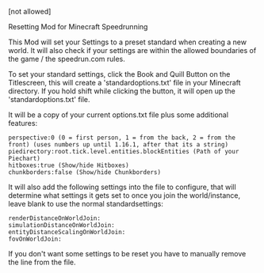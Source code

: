 [not allowed]

Resetting Mod for Minecraft Speedrunning

This Mod will set your Settings to a preset standard when creating a new world. It will also check if your settings are within the allowed boundaries of the game / the speedrun.com rules.

To set your standard settings, click the Book and Quill Button on the Titlescreen, this will create a 'standardoptions.txt' file in your Minecraft directory. If you hold shift while clicking the button, it will open up the 'standardoptions.txt' file.

It will be a copy of your current options.txt file plus some additional features:

    perspective:0 (0 = first person, 1 = from the back, 2 = from the front) (uses numbers up until 1.16.1, after that its a string)
    piedirectory:root.tick.level.entities.blockEntities (Path of your Piechart)
    hitboxes:true (Show/hide Hitboxes)
    chunkborders:false (Show/hide Chunkborders)

It will also add the following settings into the file to configure, that will determine what settings it gets set to once you join the world/instance, leave blank to use the normal standardsettings:

    renderDistanceOnWorldJoin:
    simulationDistanceOnWorldJoin:
    entityDistanceScalingOnWorldJoin:
    fovOnWorldJoin:

If you don't want some settings to be reset you have to manually remove the line from the file.
